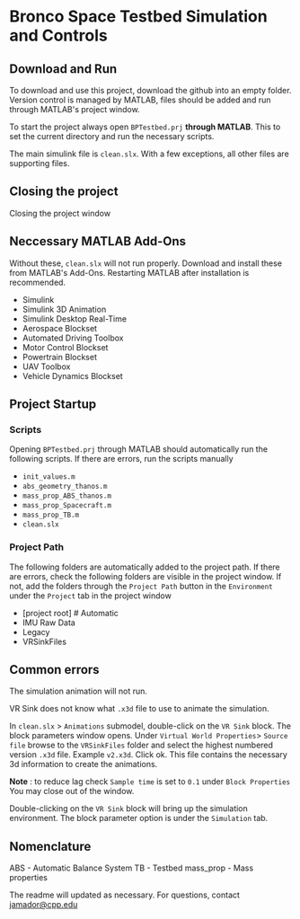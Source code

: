 # Bronco Space Testbed Simulation and Controls

## Download and Run
   
To download and use this project, download the github into an empty folder.
Version control is managed by MATLAB, files should be added
and run through MATLAB's project window.

To start the project always open `BPTestbed.prj` **through MATLAB**.
This to set the current directory and run the necessary scripts.

The main simulink file is `clean.slx`. With a few exceptions, all other files are supporting files.

## Closing the project
Closing the project window 

## Neccessary MATLAB Add-Ons

Without these, `clean.slx` will not run properly.
Download and install these from MATLAB's Add-Ons.
Restarting MATLAB after installation is recommended.

- Simulink
- Simulink 3D Animation
- Simulink Desktop Real-Time
- Aerospace Blockset
- Automated Driving Toolbox
- Motor Control Blockset
- Powertrain Blockset
- UAV Toolbox
- Vehicle Dynamics Blockset

## Project Startup

### Scripts
Opening `BPTestbed.prj` through MATLAB should automatically run the following scripts.
If there are errors, run the scripts manually
- `init_values.m`
- `abs_geometry_thanos.m`
- `mass_prop_ABS_thanos.m`
- `mass_prop_Spacecraft.m`
- `mass_prop_TB.m`
- `clean.slx`

### Project Path
The following folders are automatically added to the project path.
If there are errors, check the following folders are visible in the project
window. If not, add the folders through the `Project Path` button in the
`Environment` under the `Project` tab in the project window

- [project root] # Automatic
- IMU Raw Data
- Legacy
- VRSinkFiles

## Common errors
The simulation animation will not run.

VR Sink does not know what `.x3d` file to use to animate the simulation.

In `clean.slx` > `Animations` submodel, double-click on the `VR Sink` block.
The block parameters window opens. Under `Virtual World Properties`> `Source file` browse
to the `VRSinkFiles` folder and select the highest numbered version `.x3d` file. 
Example `v2.x3d`.
Click ok. This file contains the necessary 3d information to create the animations.

**Note** : to reduce lag check `Sample time` is set to `0.1` under `Block Properties`
You may close out of the window.

Double-clicking on the `VR Sink` block will bring up the simulation environment.
The block parameter option is under the `Simulation` tab.

## Nomenclature

ABS       - Automatic Balance System
TB        - Testbed
mass_prop - Mass properties


The readme will updated as necessary. For questions, contact jamador@cpp.edu
